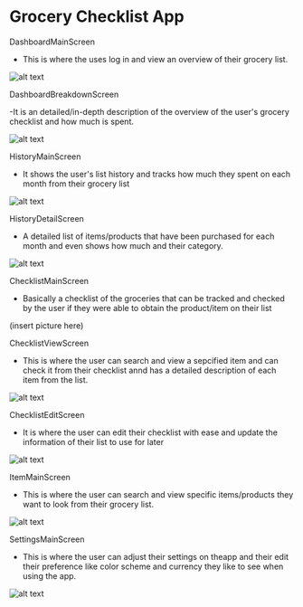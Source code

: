 # Grocery Checklist App

DashboardMainScreen

- This is where the uses log in and view an overview of their grocery list.

![alt text](https://github.com/hatudoggy/GroceryChecklist/blob/master/Screenshots/DashboardMainScreen.PNG)

DashboardBreakdownScreen

-It is an detailed/in-depth description of the overview of the user's grocery checklist and how much is spent.

![alt text](https://github.com/hatudoggy/GroceryChecklist/blob/master/Screenshots/DashboardBreakdownScreen.PNG)

HistoryMainScreen

- It shows the user's list history and tracks how much they spent on each month from their grocery list

![alt text](https://github.com/hatudoggy/GroceryChecklist/blob/master/Screenshots/HistoryMainScreen.PNG)

HistoryDetailScreen

- A detailed list of items/products that have been purchased for each month and even shows how much and their category.

![alt text](https://github.com/hatudoggy/GroceryChecklist/blob/master/Screenshots/HistoryDetailScreen.PNG)

ChecklistMainScreen

- Basically a checklist of the groceries that can be tracked and checked by the user if they were able to obtain the product/item on their list

(insert picture here)

ChecklistViewScreen

- This is where the user can search and view a sepcified item and can check it from their checklist annd has a detailed description of each item from the list.

![alt text](https://github.com/hatudoggy/GroceryChecklist/blob/master/Screenshots/ChecklistViewScreen.PNG)

ChecklistEditScreen

- It is where the user can edit their checklist with ease and update the information of their list to use for later

![alt text](https://github.com/hatudoggy/GroceryChecklist/blob/master/Screenshots/ChecklistEditScreen.PNG)

ItemMainScreen

- This is where the user can search and view specific items/products they want to look from their grocery list.

![alt text](https://github.com/hatudoggy/GroceryChecklist/blob/master/Screenshots/ItemMainScreen.PNG)

SettingsMainScreen

- This is where the user can adjust their settings on theapp and their edit their preference like color scheme and currency they like to see when using the app.

![alt text](https://github.com/hatudoggy/GroceryChecklist/blob/master/Screenshots/SettingsMainScreen.PNG)

